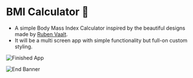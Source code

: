 # BMI Calculator 💪

 - A simple Body Mass Index Calculator inspired by the beautiful designs made by [Ruben Vaalt](https://dribbble.com/shots/4585382-Simple-BMI-Calculator).
 - It will be a multi screen app with simple functionality but full-on custom styling. 

![Finished App](https://github.com/londonappbrewery/Images/blob/master/bmi-calc-demo.gif)


![End Banner](https://github.com/londonappbrewery/Images/blob/master/readme-end-banner.png)
